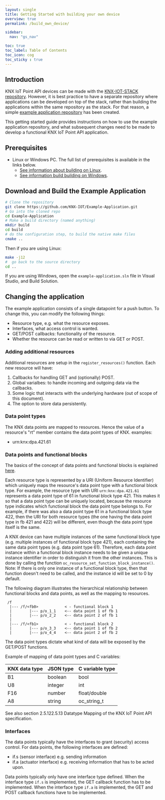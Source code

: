 ```yaml
---
layout: single
title: Getting Started with building your own device
overview: true
permalink: /build_own_device/

sidebar:
  nav: "gs_nav"

toc: true
toc_label: Table of Contents
toc_icon: cog
toc_sticky : true
---
```



## Introduction

KNX IoT Point API devices can be made with the [KNX-IOT-STACK repository](https://github.com/KNX-IOT/KNX-IOT-STACK). However, it is best practice to have a separate repository where applications can be developed on top of the stack, rather than building the applications within the same repository as the stack. For that reason, a simple [example application repository](https://github.com/KNX-IOT/Example-Application) has been created. 

This getting started guide provides instructions on how to use the example application repository, and what subsequent changes need to be made to develop a functional KNX IoT Point API application.

## Prerequisites

- Linux or Windows PC. The full list of prerequisites is available in the links below.
  - [See information about building on Linux](building_linux).
  - [See information build building on Windows](building_windows).

## Download and Build the Example Application

```bash
# Clone the repository 
git clone https://github.com/KNX-IOT/Example-Application.git
# Go into the cloned repo
cd Example-Application
# Make a build directory (named anything)
mkdir build
cd build 
# do the configuration step, to build the native make files
cmake ..
```

Then if you are using Linux:

```bash
make -j12
#  go back to the source directory
cd ..
```

If you are using Windows, open the `example-application.sln` file in Visual Studio, and Build Solution.

## Changing the application

The example application consists of a single datapoint for a push button. To change this, you can modify the following things:

- Resource type, e.g. what the resource exposes.
- Interfaces, what access control is wanted.
- GET/POST callbacks: functionality of the resource.
- Whether the resource can be read or written to via GET or POST.

### Adding additional resources

Additional resources are setup in the `register_resources()` function.
Each new resource will have:

1. Callbacks for handling GET and (optionally) POST.
2. Global varialbes: to handle incoming and outgoing data via the callbacks.
3. Some logic that interacts with the underlying hardware (out of scope of this document).
4. The option to store data persistently.

### Data point types

The KNX data points are mapped to resources.
Hence the value of a resource's "rt" member contains the data point types of KNX.
examples:

- urn:knx:dpa.421.61

### Data points and functional blocks

The basics of the concept of data points and functional blocks is explained [here](knx_ipa.md#functional-blocks--data-points).

Each resource type is represented by a URI (Uniform Resource Identifier) which uniquely maps the resource's data point type with a functional block type. For example, the resource type with URI `urn:knx:dpa.421.61` represents a data point type of 61 in functional block type 421. This makes it so that a data point type can be uniquely located, because the resource type indicates which functional block the data point type belongs to. For example, if there was also a data point type 61 in a functional block type 422, then the URI for both resource types (the one having the data point type in fb 421 and 422) will be different, even though the data point type itself is the same.

A KNX device can have multiple instances of the same functional block type (e.g. multiple instances of functional block type 421), each containing the same data point types (e.g. data point type 61). Therefore, each data point instance within a functional block instance needs to be given a unique instance identifier in order to distinguish it from the other instances. This is done by calling the function `oc_resource_set_function_block_instance()`. Note: If there is only one instance of a functional block type, then that function doesn't need to be called, and the instance id will be set to 0 by default.

The following diagram illustrates the hierarchical relationship between functional blocks and data points, as well as the mapping to resources.

```
 /f
  |--- /f/<fb0>            < - functional block 1
  |        |--- p/o_1_1    <-- data point 1 of fb 1
  |        |--- p/o_2_2    <-- data point 2 of fb 1
  |
  |--- /f/<fb1>            < - functional block 2
  |        |--- p/o_3_3    <-- data point 1 of fb 2
  |        |--- p/o_4_4    <-- data point 2 of fb 2
```

The data point types dictate what kind of data will be exposed by the GET/POST functions.

Example of mapping of data point types and C variables:

|  KNX data type |  JSON type | C variable type |
|----------------| -----------| --------------- |
| B1             | boolean    | bool            |
| U8             | integer    | int             |
| F16            | number     | float/double    |
| A8             | string     | oc_string_t     |

See also section 2.5.122.5.13 Datatype Mapping of the KNX IoT Point API specification.

### Interfaces

The data points typically have the interfaces to grant (security) access control.
For data points, the following interfaces are defined:

- if.s (sensor interface) e.g. sending information
- if.a (actuator interface) e.g. receiving information that has to be acted upon.

Data points typically only have one interface type defined.
When the interface type `if.s` is implemented, the GET callback function has to be implemented.
When the interface type `if.a` is implemented, the GET and POST callback functions have to be implemented.
